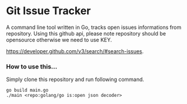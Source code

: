 # Git Issue Tracker
A command line tool written in Go, tracks open issues informations from repository. Using this github api, please note repository should be opensource otherwise we need to use KEY.

https://developer.github.com/v3/search/#search-issues.

### How to use this...
Simply clone this repository and run following command.

```
go build main.go
./main <repo:golang/go is:open json decoder>
```